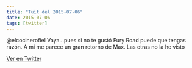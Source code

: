 ```yaml
---
title: "Tuit del 2015-07-06"
date: 2015-07-06
tags: [twitter]
---
```


@elcocinerofiel Vaya...pues si no te gustó Fury Road puede que tengas razón. A mi me parece un gran retorno de Max. Las otras no la he visto



[Ver en Twitter](https://twitter.com/i/web/status/618088023142612993)
